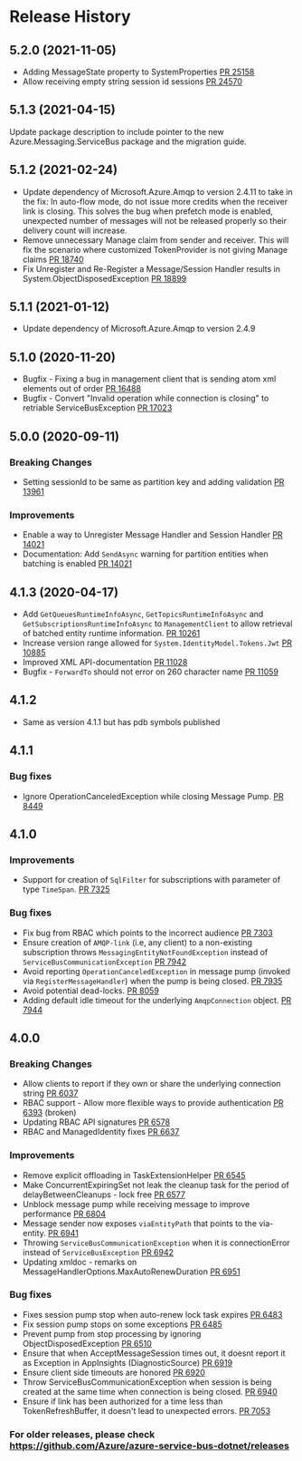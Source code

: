 # Release History

## 5.2.0 (2021-11-05)
- Adding MessageState property to SystemProperties [PR 25158](https://github.com/Azure/azure-sdk-for-net/pull/25158)
- Allow receiving empty string session id sessions [PR 24570](https://github.com/Azure/azure-sdk-for-net/pull/24570)

## 5.1.3 (2021-04-15)

Update package description to include pointer to the new Azure.Messaging.ServiceBus package and the migration guide.

## 5.1.2 (2021-02-24)
- Update dependency of Microsoft.Azure.Amqp to version 2.4.11 to take in the fix: In auto-flow mode, do not issue more credits when the receiver link is closing. 
  This solves the bug when prefetch mode is enabled, unexpected number of messages will not be released properly so their delivery count will increase.
- Remove unnecessary Manage claim from sender and receiver. This will fix the scenario where customized TokenProvider is not giving Manage claims [PR 18740](https://github.com/Azure/azure-sdk-for-net/pull/18740)
- Fix Unregister and Re-Register a Message/Session Handler results in System.ObjectDisposedException [PR 18899](https://github.com/Azure/azure-sdk-for-net/pull/18899)

## 5.1.1 (2021-01-12)
- Update dependency of Microsoft.Azure.Amqp to version 2.4.9

## 5.1.0 (2020-11-20)
- Bugfix - Fixing a bug in management client that is sending atom xml elements out of order [PR 16488](https://github.com/Azure/azure-sdk-for-net/pull/16488)
- Bugfix - Convert "Invalid operation while connection is closing" to retriable ServiceBusException [PR 17023](https://github.com/Azure/azure-sdk-for-net/pull/17023)

## 5.0.0 (2020-09-11)
### Breaking Changes
- Setting sessionId to be same as partition key and adding validation [PR 13961](https://github.com/Azure/azure-sdk-for-net/pull/13961)

### Improvements
- Enable a way to Unregister Message Handler and Session Handler [PR 14021](https://github.com/Azure/azure-sdk-for-net/pull/14021)
- Documentation: Add `SendAsync` warning for partition entities when batching is enabled [PR 14021](https://github.com/Azure/azure-sdk-for-net/pull/11028)

## 4.1.3 (2020-04-17)
- Add `GetQueuesRuntimeInfoAsync`, `GetTopicsRuntimeInfoAsync` and `GetSubscriptionsRuntimeInfoAsync` to `ManagementClient` to allow retrieval of batched entity runtime information. [PR 10261](https://github.com/Azure/azure-sdk-for-net/pull/10261)
- Increase version range allowed for `System.IdentityModel.Tokens.Jwt` [PR 10885](https://github.com/Azure/azure-sdk-for-net/pull/10885)
- Improved XML API-documentation [PR 11028](https://github.com/Azure/azure-sdk-for-net/pull/11028)
- Bugfix - `ForwardTo` should not error on 260 character name [PR 11059](https://github.com/Azure/azure-sdk-for-net/pull/11059)

## 4.1.2
- Same as version 4.1.1 but has pdb symbols published

## 4.1.1
### Bug fixes
- Ignore OperationCanceledException while closing Message Pump. [PR 8449](https://github.com/Azure/azure-sdk-for-net/pull/8449)

## 4.1.0
### Improvements
- Support for creation of `SqlFilter` for subscriptions with parameter of type `TimeSpan`. [PR 7325](https://github.com/Azure/azure-sdk-for-net/pull/7325)

### Bug fixes
- Fix bug from RBAC which points to the incorrect audience [PR 7303](https://github.com/Azure/azure-sdk-for-net/pull/7303)
- Ensure creation of `AMQP-link` (i.e, any client) to a non-existing subscription throws `MessagingEntityNotFoundException` instead of `ServiceBusCommunicationException` [PR 7942](https://github.com/Azure/azure-sdk-for-net/pull/7942)
- Avoid reporting `OperationCanceledException` in message pump (invoked via `RegisterMessageHandler`) when the pump is being closed. [PR 7935](https://github.com/Azure/azure-sdk-for-net/pull/7935)
- Avoid potential dead-locks. [PR 8059](https://github.com/Azure/azure-sdk-for-net/pull/8059)
- Adding default idle timeout for the underlying `AmqpConnection` object. [PR 7944](https://github.com/Azure/azure-sdk-for-net/pull/7944)

## 4.0.0
### Breaking Changes
- Allow clients to report if they own or share the underlying connection string [PR 6037](https://github.com/Azure/azure-sdk-for-net/pull/6037)
- RBAC support - Allow more flexible ways to provide authentication [PR 6393](https://github.com/Azure/azure-sdk-for-net/pull/6393) (broken)
- Updating RBAC API signatures [PR 6578](https://github.com/Azure/azure-sdk-for-net/pull/6578)
- RBAC and ManagedIdentity fixes [PR 6637](https://github.com/Azure/azure-sdk-for-net/pull/6637)

### Improvements
- Remove explicit offloading in TaskExtensionHelper [PR 6545](https://github.com/Azure/azure-sdk-for-net/pull/6545)
- Make ConcurrentExpiringSet not leak the cleanup task for the period of delayBetweenCleanups - lock free [PR 6577](https://github.com/Azure/azure-sdk-for-net/pull/6577)
- Unblock message pump while receiving message to improve performance [PR 6804](https://github.com/Azure/azure-sdk-for-net/pull/6804)
- Message sender now exposes `viaEntityPath` that points to the via-entity. [PR 6941](https://github.com/Azure/azure-sdk-for-net/pull/6941)
- Throwing `ServiceBusCommunicationException` when it is connectionError instead of `ServiceBusException` [PR 6942](https://github.com/Azure/azure-sdk-for-net/pull/6942)
- Updating xmldoc - remarks on MessageHandlerOptions.MaxAutoRenewDuration [PR 6951](https://github.com/Azure/azure-sdk-for-net/pull/6951)

### Bug fixes
- Fixes session pump stop when auto-renew lock task expires [PR 6483](https://github.com/Azure/azure-sdk-for-net/pull/6483)
- Fix session pump stops on some exceptions  [PR 6485](https://github.com/Azure/azure-sdk-for-net/pull/6485)
- Prevent pump from stop processing by ignoring ObjectDisposedException [PR 6510](https://github.com/Azure/azure-sdk-for-net/pull/6510)
- Ensure that when AcceptMessageSession times out, it doesnt report it as Exception in AppInsights (DiagnosticSource) [PR 6919](https://github.com/Azure/azure-sdk-for-net/pull/6919)
- Ensure client side timeouts are honored [PR 6920](https://github.com/Azure/azure-sdk-for-net/pull/6920)
- Throw ServiceBusCommunicationException when session is being created at the same time when connection is being closed. [PR 6940](https://github.com/Azure/azure-sdk-for-net/pull/6940)
- Ensure if link has been authorized for a time less than TokenRefreshBuffer, it doesn't lead to unexpected errors. [PR 7053](https://github.com/Azure/azure-sdk-for-net/pull/7053)

### For older releases, please check https://github.com/Azure/azure-service-bus-dotnet/releases
